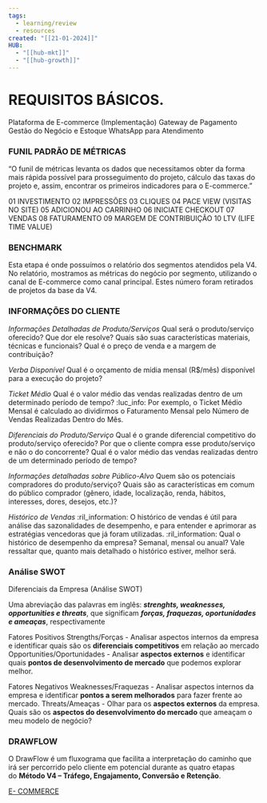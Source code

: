 ```yaml
---
tags:
  - learning/review
  - resources
created: "[[21-01-2024]]"
HUB:
  - "[[hub-mkt]]"
  - "[[hub-growth]]"
---
```

# REQUISITOS BÁSICOS.

Plataforma de  E-commerce (Implementação)
Gateway de Pagamento
Gestão do Negócio e Estoque
WhatsApp para Atendimento

### FUNIL PADRÃO DE MÉTRICAS

“O funil de métricas levanta os dados que necessitamos obter da forma mais rápida possível para prosseguimento do projeto, cálculo das taxas do projeto e, assim, encontrar os primeiros indicadores para o E-commerce.”


01 INVESTIMENTO
02 IMPRESSÕES
03 CLIQUES
04 PACE VIEW (VISITAS NO SITE)
05 ADICIONOU AO CARRINHO
06 INICIATE CHECKOUT
07 VENDAS
08 FATURAMENTO
09 MARGEM DE CONTRIBUIÇÃO
10 LTV (LIFE TIME VALUE)


### BENCHMARK
Esta etapa é onde possuímos o relatório dos segmentos atendidos pela V4. No relatório, mostramos as métricas do negócio por segmento, utilizando o canal de E-commerce como canal principal. Estes número foram retirados de projetos da base da V4.


### INFORMAÇÕES DO CLIENTE

*Informações Detalhadas de Produto/Serviços*
Qual será o produto/serviço oferecido?
Que dor ele resolve?
Quais são suas características materiais, técnicas e funcionais?
Qual é o preço de venda e a margem de contribuição?

   *Verba Disponível*
 Qual é o orçamento de mídia mensal (R$/mês) disponível para a execução do projeto?

   *Ticket Médio*
Qual é o valor médio das vendas realizadas dentro de um determinado período de tempo?
:luc_info: Por exemplo, o Ticket Médio Mensal é calculado ao dividirmos o Faturamento Mensal pelo Número de Vendas Realizadas Dentro do Mês.

  *Diferenciais do Produto/Serviço*
Qual é o grande diferencial competitivo do produto/serviço oferecido?
 Por que o cliente compra esse produto/serviço e não o do concorrente?
Qual é o valor médio das vendas realizadas dentro de um determinado período de tempo?

  *Informações detalhadas sobre Público-Alvo*
Quem são os potenciais compradores do produto/serviço?
Quais são as características em comum do público comprador (gênero, idade, localização, renda, hábitos, interesses, dores, desejos, etc.)?

  *Histórico de Vendas*
:ril_information: O histórico de vendas é útil para análise das sazonalidades de desempenho, e para entender e aprimorar as estratégias vencedoras que já foram utilizadas.
:ril_information: Qual o histórico de desempenho da empresa? Semanal, mensal ou anual? Vale ressaltar que, quanto mais detalhado o histórico estiver, melhor será.

### Análise SWOT

Diferenciais da Empresa (Análise SWOT)

 Uma abreviação das palavras em inglês: **_strenghts, weaknesses, opportunities e threats_**, que significam **_forças, fraquezas, oportunidades e ameaças_**, respectivamente

Fatores Positivos 
Strengths/Forças  - Analisar aspectos internos da empresa e identificar quais são os **diferenciais competitivos** em relação ao mercado
Opportunities/Oportunidades - Analisar **aspectos externos** e identificar quais **pontos de desenvolvimento de mercado** que podemos explorar melhor.

Fatores Negativos
Weaknesses/Fraquezas - Analisar aspectos internos da empresa e identificar **pontos a serem melhorados** para fazer frente ao mercado.
Threats/Ameaças - Olhar para os **aspectos externos** da empresa. Quais são os **aspectos do desenvolvimento do mercado** que ameaçam o meu modelo de negócio?

### DRAWFLOW

O DrawFlow é um fluxograma que facilita a interpretação do caminho que irá ser percorrido pelo cliente em potencial durante as quatro etapas do **Método V4 – Tráfego, Engajamento, Conversão e Retenção**.

[E- COMMERCE](https://miro.com/app/board/uXjVOdk6xa0=/?moveToWidget=3458764514388656363&cot=14)
